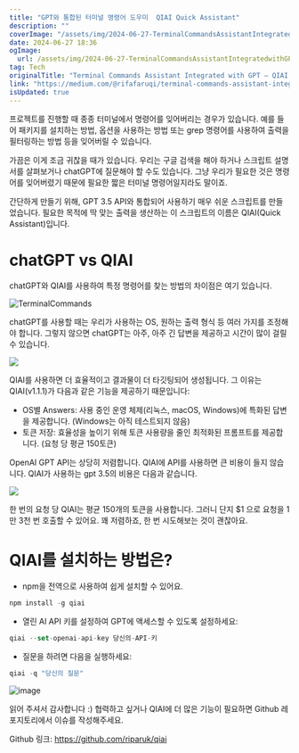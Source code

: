 ```yaml
---
title: "GPT와 통합된 터미널 명령어 도우미  QIAI Quick Assistant"
description: ""
coverImage: "/assets/img/2024-06-27-TerminalCommandsAssistantIntegratedwithGPTQIAIQuickAssistant_0.png"
date: 2024-06-27 18:36
ogImage:
  url: /assets/img/2024-06-27-TerminalCommandsAssistantIntegratedwithGPTQIAIQuickAssistant_0.png
tag: Tech
originalTitle: "Terminal Commands Assistant Integrated with GPT — QIAI (Quick Assistant)"
link: "https://medium.com/@rifafaruqi/terminal-commands-assistant-integrated-with-gpt-qiai-quick-assistant-fb249a686fb8"
isUpdated: true
---
```


프로젝트를 진행할 때 종종 터미널에서 명령어를 잊어버리는 경우가 있습니다. 예를 들어 패키지를 설치하는 방법, 옵션을 사용하는 방법 또는 grep 명령어를 사용하여 출력을 필터링하는 방법 등을 잊어버릴 수 있습니다.

가끔은 이게 조금 귀찮을 때가 있습니다. 우리는 구글 검색을 해야 하거나 스크립트 설명서를 살펴보거나 chatGPT에 질문해야 할 수도 있습니다. 그냥 우리가 필요한 것은 명령어를 잊어버렸기 때문에 필요한 짧은 터미널 명령어일지라도 말이죠.

간단하게 만들기 위해, GPT 3.5 API와 통합되어 사용하기 매우 쉬운 스크립트를 만들었습니다. 필요한 목적에 딱 맞는 출력을 생산하는 이 스크립트의 이름은 QIAI(Quick Assistant)입니다.

<!-- cozy-coder - 수평 -->

<ins class="adsbygoogle"
     style="display:block"
     data-ad-client="ca-pub-4877378276818686"
     data-ad-slot="1107185301"
     data-ad-format="auto"
     data-full-width-responsive="true"></ins>

<script>
     (adsbygoogle = window.adsbygoogle || []).push({});
</script>

# chatGPT vs QIAI

chatGPT와 QIAI를 사용하여 특정 명령어를 찾는 방법의 차이점은 여기 있습니다.

![TerminalCommands](/assets/img/2024-06-27-TerminalCommandsAssistantIntegratedwithGPTQIAIQuickAssistant_1.png)

chatGPT를 사용할 때는 우리가 사용하는 OS, 원하는 출력 형식 등 여러 가지를 조정해야 합니다. 그렇지 않으면 chatGPT는 아주, 아주 긴 답변을 제공하고 시간이 많이 걸릴 수 있습니다.

<!-- cozy-coder - 수평 -->

<ins class="adsbygoogle"
     style="display:block"
     data-ad-client="ca-pub-4877378276818686"
     data-ad-slot="1107185301"
     data-ad-format="auto"
     data-full-width-responsive="true"></ins>

<script>
     (adsbygoogle = window.adsbygoogle || []).push({});
</script>

<img src="/assets/img/2024-06-27-TerminalCommandsAssistantIntegratedwithGPTQIAIQuickAssistant_2.png" />

QIAI를 사용하면 더 효율적이고 결과물이 더 타깃팅되어 생성됩니다. 그 이유는 QIAI(v1.1.1)가 다음과 같은 기능을 제공하기 때문입니다:

- OS별 Answers: 사용 중인 운영 체제(리눅스, macOS, Windows)에 특화된 답변을 제공합니다. (Windows는 아직 테스트되지 않음)
- 토큰 저장: 효율성을 높이기 위해 토큰 사용량을 줄인 최적화된 프롬프트를 제공합니다. (요청 당 평균 150토큰)

OpenAI GPT API는 상당히 저렴합니다. QIAI에 API를 사용하면 큰 비용이 들지 않습니다. QIAI가 사용하는 gpt 3.5의 비용은 다음과 같습니다.

<img src="/assets/img/2024-06-27-TerminalCommandsAssistantIntegratedwithGPTQIAIQuickAssistant_3.png" />

<!-- cozy-coder - 수평 -->

<ins class="adsbygoogle"
     style="display:block"
     data-ad-client="ca-pub-4877378276818686"
     data-ad-slot="1107185301"
     data-ad-format="auto"
     data-full-width-responsive="true"></ins>

<script>
     (adsbygoogle = window.adsbygoogle || []).push({});
</script>

한 번의 요청 당 QIAI는 평균 150개의 토큰을 사용합니다. 그러니 단지 $1 으로 요청을 1만 3천 번 호출할 수 있어요. 꽤 저렴하죠, 한 번 시도해보는 것이 괜찮아요.

# QIAI를 설치하는 방법은?

- npm을 전역으로 사용하여 쉽게 설치할 수 있어요.

```js
npm install -g qiai
```

<!-- cozy-coder - 수평 -->

<ins class="adsbygoogle"
     style="display:block"
     data-ad-client="ca-pub-4877378276818686"
     data-ad-slot="1107185301"
     data-ad-format="auto"
     data-full-width-responsive="true"></ins>

<script>
     (adsbygoogle = window.adsbygoogle || []).push({});
</script>

- 열린 AI API 키를 설정하여 GPT에 액세스할 수 있도록 설정하세요:

```js
qiai --set-openai-api-key 당신의-API-키
```

- 질문을 하려면 다음을 실행하세요:

```js
qiai -q "당신의 질문"
```

<!-- cozy-coder - 수평 -->

<ins class="adsbygoogle"
     style="display:block"
     data-ad-client="ca-pub-4877378276818686"
     data-ad-slot="1107185301"
     data-ad-format="auto"
     data-full-width-responsive="true"></ins>

<script>
     (adsbygoogle = window.adsbygoogle || []).push({});
</script>

![image](https://miro.medium.com/v2/resize:fit:1400/1*NG3Cd5ZqCnYRm0W_ra6Org.gif)

읽어 주셔서 감사합니다 :)
협력하고 싶거나 QIAI에 더 많은 기능이 필요하면 Github 레포지토리에서 이슈를 작성해주세요.

Github 링크: https://github.com/riparuk/qiai

